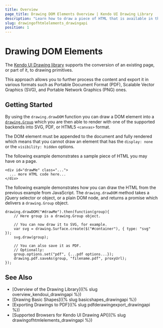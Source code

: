 ```yaml
---
title: Overview
page_title: Drawing DOM Elements Overview | Kendo UI Drawing Library
description: "Learn how to draw a piece of HTML that is available in the DOM using the Kendo UI Drawing API."
slug: drawingofhtmlelements_drawingapi
position: 1
---
```


# Drawing DOM Elements

The [Kendo UI Drawing library](http://demos.telerik.com/kendo-ui/drawing/index) supports the conversion of an existing page, or part of it, to drawing primitives.

This approach allows you to further process the content and export it in various formats such as Portable Document Format (PDF), Scalable Vector Graphics (SVG), and Portable Network Graphics (PNG) ones.

## Getting Started

By using the `drawing.drawDOM` function you can draw a DOM element into a [`drawing.Group`](/api/dataviz/drawing/group) which you are then able to render with one of the supported backends into SVG, PDF, or HTML5 `<canvas>` format.

The DOM element must be appended to the document and fully rendered which means that you cannot draw an element that has the `display: none` or the `visibility: hidden` options.

The following example demonstrates a sample piece of HTML you may have on a page.

    <div id="drawMe" class="...">
      ... more HTML code here...
    </div>

The following example demonstrates how you can draw the HTML from the previous example from JavaScript. The `drawing.drawDOM` method takes a jQuery selector or object, or a plain DOM node, and returns a promise which delivers a `drawing.Group` object.

    drawing.drawDOM("#drawMe").then(function(group){
        // Here group is a drawing.Group object.

        // You can now draw it to SVG, for example.
        var svg = drawing.Surface.create($("#container"), { type: "svg" });
        svg.draw(group);

        // You can also save it as PDF.
        // Optionally:
        group.options.set("pdf", {...pdf options...});
        drawing.pdf.saveAs(group, "filename.pdf", proxyUrl);
    });

## See Also

* [Overview of the Drawing Library]({% slug overview_kendoui_drawingapi %})
* [Drawing Basic Shapes]({% slug basicshapes_drawingapi %})
* [Exporting Drawings to PDF]({% slug pdfderawingexport_drawingapi %})
* [Supported Browsers for Kendo UI Drawing API]({% slug drawingofhtmlelements_drawingapi %})
